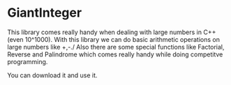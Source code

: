 # GiantInteger
This library comes really handy when dealing with large numbers in C++ (even 10^1000). With this library we can do basic arithmetic operations on large numbers like +,-./ Also there are some special functions like Factorial, Reverse and Palindrome which comes really handy while doing competitve programming.

You can download it and use it.
